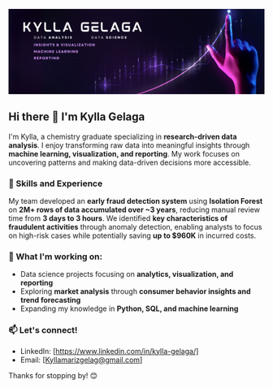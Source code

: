 
![Design and Development](https://github.com/KyllaGelaga/KyllaGelaga/blob/main/Banner.png)

## Hi there 👋 I'm Kylla Gelaga 

I'm Kylla, a chemistry graduate specializing in **research-driven data analysis**. I enjoy transforming raw data into meaningful insights through **machine learning, visualization, and reporting**. My work focuses on uncovering patterns and making data-driven decisions more accessible.  

### 🚀 Skills and Experience  
My team developed an **early fraud detection system** using **Isolation Forest** on **2M+ rows of data accumulated over ~3 years**, reducing manual review time from **3 days to 3 hours**. We identified **key characteristics of fraudulent activities** through anomaly detection, enabling analysts to focus on high-risk cases while potentially saving **up to $960K** in incurred costs.  

### 🌱 What I'm working on:  
- Data science projects focusing on **analytics, visualization, and reporting**  
- Exploring **market analysis** through **consumer behavior insights and trend forecasting**  
- Expanding my knowledge in **Python, SQL, and machine learning**  


### 📫 Let's connect!  
- LinkedIn: [https://www.linkedin.com/in/kylla-gelaga/]
- Email: [Kyllamarizgelag@gmail.com]  

Thanks for stopping by! 😊

